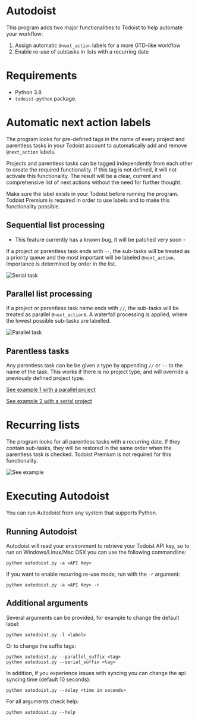 Autodoist
==========

This program adds two major functionalities to Todoist to help automate your workflow:

1) Assign automatic `@next_action` labels for a more GTD-like workflow
2) Enable re-use of subtasks in lists with a recurring date

Requirements
============

* Python 3.8
* ```todoist-python``` package.

Automatic next action labels
=====================

The program looks for pre-defined tags in the name of every project and parentless tasks in your Todoist account to automatically add and remove `@next_action` labels. 

Projects and parentless tasks can be tagged independently from each other to create the required functionality. If this tag is not defined, it will not activate this functionality. The result will be a clear, current and comprehensive list of next actions without the need for further thought.

Make sure the label exists in your Todoist before running the program. Todoist Premium is required in order to use labels and to make this functionality possible.

Sequential list processing
--------------------------

- This feature currently has a known bug, it will be patched very soon -

If a project or parentless task ends with `--`, the sub-tasks will be treated as a priority queue and the most important will be labeled `@next_action`. Importance is determined by order in the list.

![Serial task](https://i.imgur.com/SUkhPiE.gif)

Parallel list processing
------------------------
If a project or parentless task name ends with `//`, the sub-tasks will be treated as parallel `@next_action`s.
A waterfall processing is applied, where the lowest possible sub-tasks are labelled.

![Parallel task](https://i.imgur.com/NPTLQ8B.gif)

Parentless tasks
------------------------
Any parentless task can be be given a type by appending `//` or `--` to the name of the task. This works if there is no project type, and will override a previously defined project type.

[See example 1 with a parallel project](https://i.imgur.com/d9Qfq0v.gif)

[See example 2 with a serial project](https://i.imgur.com/JfaAOzZ.gif)

Recurring lists
====================

The program looks for all parentless tasks with a recurring date. If they contain sub-tasks, they will be restored in the same order when the parentless task is checked. Todoist Premium is not required for this functionality.

![See example](https://i.imgur.com/WKKd14o.gif)


Executing Autodoist
====================

You can run Autodoist from any system that supports Python.

Running Autodoist
------------------

Autodoist will read your environment to retrieve your Todoist API key, so to run on Windows/Linux/Mac OSX you can use the following commandline:

    python autodoist.py -a <API Key>
    
If you want to enable recurring re-use mode, run with the `-r` argument:

    python autodoist.py -a <API Key> -r
    
Additional arguments
------------------

Several arguments can be provided, for example to change the default label:

    python autodoist.py -l <label>

Or to change the suffix tags:

    python autodoist.py --parallel_suffix <tag>
    python autodoist.py --serial_suffix <tag>

In addition, if you experience issues with syncing you can change the api syncing time (default 10 seconds):
    
    python autodoist.py --delay <time in seconds>

For all arguments check help:

    python autodoist.py --help
